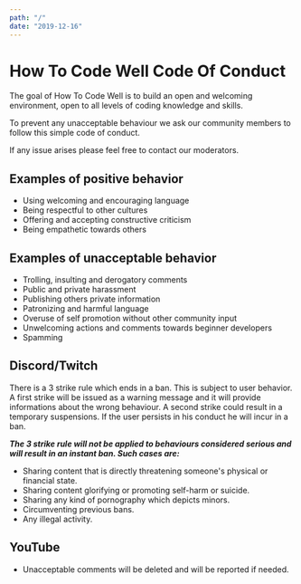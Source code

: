 ```yaml
---
path: "/"
date: "2019-12-16"
---
```

# How To Code Well Code Of Conduct

The goal of How To Code Well is to build an open and welcoming environment, open to all levels of coding knowledge and skills.

To prevent any unacceptable behaviour we ask our community members to follow this simple code of conduct.

If any issue arises please feel free to contact our moderators.

## Examples of positive behavior
- Using welcoming and encouraging language
- Being respectful to other cultures
- Offering and accepting constructive criticism
- Being empathetic towards others

## Examples of unacceptable behavior
- Trolling, insulting and derogatory comments
- Public and private harassment
- Publishing others private information
- Patronizing and harmful language
- Overuse of self promotion without other community input  
- Unwelcoming actions and comments towards beginner developers
- Spamming

## Discord/Twitch
There is a 3 strike rule which ends in a ban. This is subject to user behavior. A first strike will be issued as a warning message and it will provide informations about the wrong behaviour. A second strike could result in a temporary suspensions. If the user persists in his conduct he will incur in a ban.

**_The 3 strike rule will not be applied to behaviours considered serious and will result in an instant ban. Such cases are:_**
- Sharing content that is directly threatening someone's physical or financial state.
- Sharing content glorifying or promoting self-harm or suicide.
- Sharing any kind of pornography which depicts minors.
- Circumventing previous bans.
- Any illegal activity. 

## YouTube
- Unacceptable comments will be deleted and will be reported if needed.
